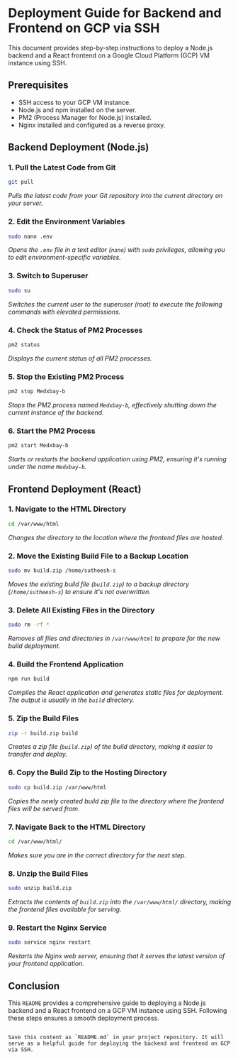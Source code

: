 


# Deployment Guide for Backend and Frontend on GCP via SSH

This document provides step-by-step instructions to deploy a Node.js backend and a React frontend on a Google Cloud Platform (GCP) VM instance using SSH.

## Prerequisites

- SSH access to your GCP VM instance.
- Node.js and npm installed on the server.
- PM2 (Process Manager for Node.js) installed.
- Nginx installed and configured as a reverse proxy.

## Backend Deployment (Node.js)

### 1. Pull the Latest Code from Git

```bash
git pull
```

*Pulls the latest code from your Git repository into the current directory on your server.*

### 2. Edit the Environment Variables

```bash
sudo nano .env
```

*Opens the `.env` file in a text editor (`nano`) with `sudo` privileges, allowing you to edit environment-specific variables.*

### 3. Switch to Superuser

```bash
sudo su
```

*Switches the current user to the superuser (root) to execute the following commands with elevated permissions.*

### 4. Check the Status of PM2 Processes

```bash
pm2 status
```

*Displays the current status of all PM2 processes.*

### 5. Stop the Existing PM2 Process

```bash
pm2 stop Medxbay-b
```

*Stops the PM2 process named `Medxbay-b`, effectively shutting down the current instance of the backend.*

### 6. Start the PM2 Process

```bash
pm2 start Medxbay-b
```

*Starts or restarts the backend application using PM2, ensuring it's running under the name `Medxbay-b`.*

## Frontend Deployment (React)

### 1. Navigate to the HTML Directory

```bash
cd /var/www/html
```

*Changes the directory to the location where the frontend files are hosted.*

### 2. Move the Existing Build File to a Backup Location

```bash
sudo mv build.zip /home/sutheesh-s
```

*Moves the existing build file (`build.zip`) to a backup directory (`/home/sutheesh-s`) to ensure it's not overwritten.*

### 3. Delete All Existing Files in the Directory

```bash
sudo rm -rf *
```

*Removes all files and directories in `/var/www/html` to prepare for the new build deployment.*

### 4. Build the Frontend Application

```bash
npm run build
```

*Compiles the React application and generates static files for deployment. The output is usually in the `build` directory.*

### 5. Zip the Build Files

```bash
zip -r build.zip build
```

*Creates a zip file (`build.zip`) of the build directory, making it easier to transfer and deploy.*

### 6. Copy the Build Zip to the Hosting Directory

```bash
sudo cp build.zip /var/www/html
```

*Copies the newly created build zip file to the directory where the frontend files will be served from.*

### 7. Navigate Back to the HTML Directory

```bash
cd /var/www/html/
```

*Makes sure you are in the correct directory for the next step.*

### 8. Unzip the Build Files

```bash
sudo unzip build.zip
```

*Extracts the contents of `build.zip` into the `/var/www/html/` directory, making the frontend files available for serving.*

### 9. Restart the Nginx Service

```bash
sudo service nginx restart
```

*Restarts the Nginx web server, ensuring that it serves the latest version of your frontend application.*

## Conclusion

This `README` provides a comprehensive guide to deploying a Node.js backend and a React frontend on a GCP VM instance using SSH. Following these steps ensures a smooth deployment process.
```

Save this content as `README.md` in your project repository. It will serve as a helpful guide for deploying the backend and frontend on GCP via SSH.
